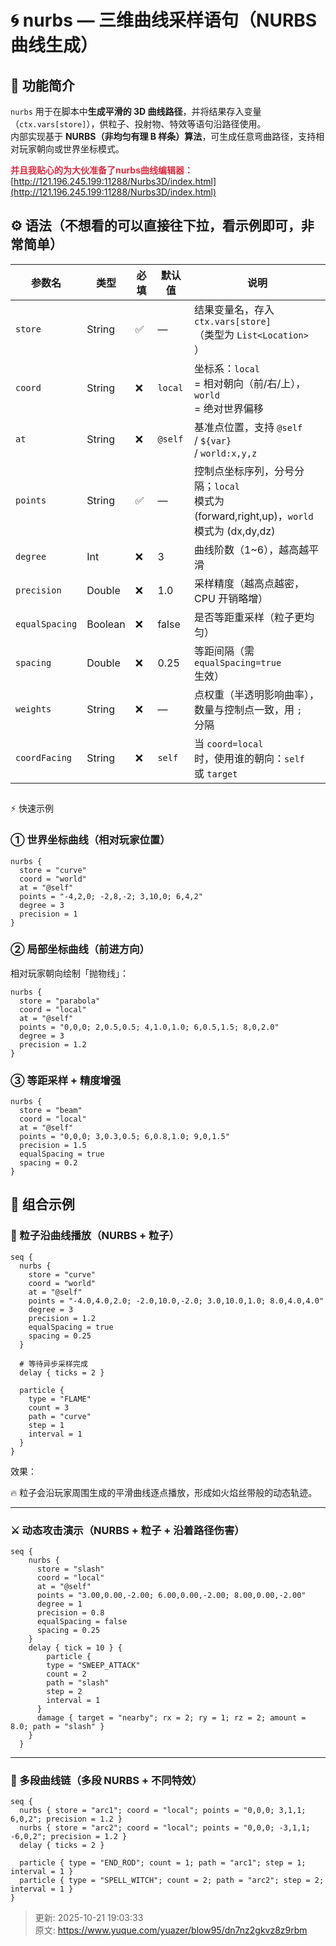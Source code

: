 # 🌀 nurbs — 三维曲线采样语句（NURBS 曲线生成）

## 🧩 功能简介
`nurbs` 用于在脚本中**生成平滑的 3D 曲线路径**，并将结果存入变量（`ctx.vars[store]`），供粒子、投射物、特效等语句沿路径使用。  
内部实现基于 **NURBS（非均匀有理 B 样条）算法**，可生成任意弯曲路径，支持相对玩家朝向或世界坐标模式。

**<font style="color:#DF2A3F;">并且我贴心的为大伙准备了nurbs曲线编辑器：</font>**  
[http://121.196.245.199:11288/Nurbs3D/index.html](http://121.196.245.199:11288/Nurbs3D/index.html)

## ⚙️ 语法（不想看的可以直接往下拉，看示例即可，非常简单）
| 参数名 | 类型 | 必填 | 默认值 | 说明 |
| --- | --- | --- | --- | --- |
| `store` | String | ✅ | — | 结果变量名，存入 `ctx.vars[store]`<br/>（类型为 `List<Location>`<br/>） |
| `coord` | String | ❌ | `local` | 坐标系：`local`<br/> = 相对朝向（前/右/上），`world`<br/> = 绝对世界偏移 |
| `at` | String | ❌ | `@self` | 基准点位置，支持 `@self`<br/> / `${var}`<br/> / `world:x,y,z` |
| `points` | String | ✅ | — | 控制点坐标序列，分号分隔；`local`<br/> 模式为 (forward,right,up)，`world`<br/> 模式为 (dx,dy,dz) |
| `degree` | Int | ❌ | 3 | 曲线阶数（1~6），越高越平滑 |
| `precision` | Double | ❌ | 1.0 | 采样精度（越高点越密，CPU 开销略增） |
| `equalSpacing` | Boolean | ❌ | false | 是否等距重采样（粒子更均匀） |
| `spacing` | Double | ❌ | 0.25 | 等距间隔（需 `equalSpacing=true`<br/> 生效） |
| `weights` | String | ❌ | — | 点权重（半透明影响曲率），数量与控制点一致，用 `;`<br/> 分隔 |
| `coordFacing` | String | ❌ | `self` | 当 `coord=local`<br/> 时，使用谁的朝向：`self`<br/> 或 `target` |


##   
⚡ 快速示例
### ① 世界坐标曲线（相对玩家位置）
```plain
nurbs {
  store = "curve"
  coord = "world"
  at = "@self"
  points = "-4,2,0; -2,8,-2; 3,10,0; 6,4,2"
  degree = 3
  precision = 1
}
```

### ② 局部坐标曲线（前进方向）
相对玩家朝向绘制「抛物线」：

```plain
nurbs {
  store = "parabola"
  coord = "local"
  at = "@self"
  points = "0,0,0; 2,0.5,0.5; 4,1.0,1.0; 6,0.5,1.5; 8,0,2.0"
  degree = 3
  precision = 1.2
}
```

### ③ 等距采样 + 精度增强
```plain
nurbs {
  store = "beam"
  coord = "local"
  at = "@self"
  points = "0,0,0; 3,0.3,0.5; 6,0.8,1.0; 9,0,1.5"
  precision = 1.5
  equalSpacing = true
  spacing = 0.2
}
```

## 🧪 组合示例
### 🌌 粒子沿曲线播放（NURBS + 粒子）
```plain
seq {
  nurbs {
    store = "curve"
    coord = "world"
    at = "@self"
    points = "-4.0,4.0,2.0; -2.0,10.0,-2.0; 3.0,10.0,1.0; 8.0,4.0,4.0"
    degree = 3
    precision = 1.2
    equalSpacing = true
    spacing = 0.25
  }

  # 等待异步采样完成
  delay { ticks = 2 }

  particle {
    type = "FLAME"
    count = 3
    path = "curve"
    step = 1
    interval = 1
  }
}
```

效果：

🔥 粒子会沿玩家周围生成的平滑曲线逐点播放，形成如火焰丝带般的动态轨迹。

---

### ⚔️ 动态攻击演示（NURBS + 粒子 + 沿着路径伤害）
```plain
seq {
    nurbs {
      store = "slash"
      coord = "local"
      at = "@self"
      points = "3.00,0.00,-2.00; 6.00,0.00,-2.00; 8.00,0.00,-2.00"
      degree = 1
      precision = 0.8
      equalSpacing = false
      spacing = 0.25
    }
    delay { tick = 10 } {
        particle {
        type = "SWEEP_ATTACK"
        count = 2
        path = "slash"
        step = 2
        interval = 1
      }
      damage { target = "nearby"; rx = 2; ry = 1; rz = 2; amount = 8.0; path = "slash" }
    }
  }
```

---

### 🌠 多段曲线链（多段 NURBS + 不同特效）
```plain
seq {
  nurbs { store = "arc1"; coord = "local"; points = "0,0,0; 3,1,1; 6,0,2"; precision = 1.2 }
  nurbs { store = "arc2"; coord = "local"; points = "0,0,0; -3,1,1; -6,0,2"; precision = 1.2 }
  delay { ticks = 2 }

  particle { type = "END_ROD"; count = 1; path = "arc1"; step = 1; interval = 1 }
  particle { type = "SPELL_WITCH"; count = 2; path = "arc2"; step = 2; interval = 1 }
}
```



> 更新: 2025-10-21 19:03:33  
> 原文: <https://www.yuque.com/yuazer/blow95/dn7nz2gkvz8z9rbm>